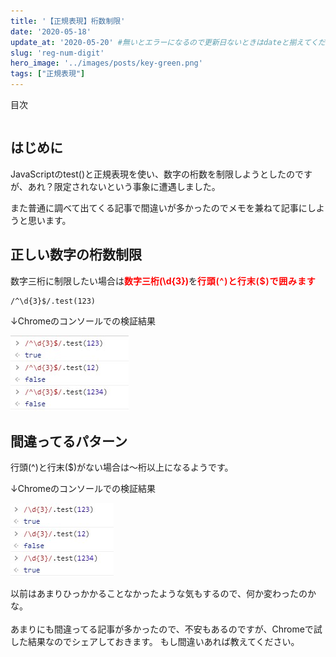 ```yaml
---
title: '【正規表現】桁数制限'
date: '2020-05-18'
update_at: '2020-05-20' #無いとエラーになるので更新日ないときはdateと揃えてください。
slug: 'reg-num-digit'
hero_image: '../images/posts/key-green.png'
tags: ["正規表現"]
---
```


<div class="toc-title">目次</div>

```toc
```


はじめに
----

JavaScriptのtest()と正規表現を使い、数字の桁数を制限しようとしたのですが、あれ？限定されないという事象に遭遇しました。

また普通に調べて出てくる記事で間違いが多かったのでメモを兼ねて記事にしようと思います。

正しい数字の桁数制限
----------

数字三桁に制限したい場合は<span style="color: #ff0000;">**数字三桁(\\d{3})**</span>を<span style="font-weight: 600; letter-spacing: 0.8px; color: #ff0000;">行頭(^)と行末($)で囲みます</span>

```javascript:title=javascript
/^\d{3}$/.test(123)
```

↓Chromeのコンソールでの検証結果

![seikai01](../images/posts/seikai01.jpg)

間違ってるパターン
---------

行頭(^)と行末($)がない場合は～桁以上になるようです。

↓Chromeのコンソールでの検証結果

![machigai01](../images/posts/machigai01.jpg)

<div class="balloon">
  <div class="icon"></div>
  <div class="talk">
以前はあまりひっかかることなかったような気もするので、何か変わったのかな。<br><br>
あまりにも間違ってる記事が多かったので、不安もあるのですが、Chromeで試した結果なのでシェアしておきます。  
もし間違いあれば教えてください。
  </div>
</div>